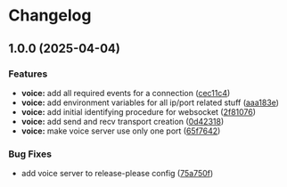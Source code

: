 # Changelog

## 1.0.0 (2025-04-04)


### Features

* **voice:** add all required events for a connection ([cec11c4](https://github.com/WerdoxDev/Huginn/commit/cec11c436725daca5ea13857171c0efe25279876))
* **voice:** add environment variables for all ip/port related stuff ([aaa183e](https://github.com/WerdoxDev/Huginn/commit/aaa183e4a60956a88a9dc5e288f53ebe659f6cc1))
* **voice:** add initial identifying procedure for websocket ([2f81076](https://github.com/WerdoxDev/Huginn/commit/2f81076055da43bcb3b5545a8b00b1170726a05d))
* **voice:** add send and recv transport creation ([0d42318](https://github.com/WerdoxDev/Huginn/commit/0d423188babb6eaa5d7151b994f2dcfea8e5b099))
* **voice:** make voice server use only one port ([65f7642](https://github.com/WerdoxDev/Huginn/commit/65f76420c62e38bf180a6c46dece6d013f643f03))


### Bug Fixes

* add voice server to release-please config ([75a750f](https://github.com/WerdoxDev/Huginn/commit/75a750fb9cfd952d1c2649245b00cb1b22d6f6a3))
